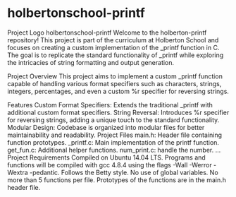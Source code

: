 # holbertonschool-printf
Project Logo
holbertonschool-printf
Welcome to the holberton-printf repository! This project is part of the curriculum at Holberton School and focuses on creating a custom implementation of the _printf function in C. The goal is to replicate the standard functionality of _printf while exploring the intricacies of string formatting and output generation.

Project Overview
This project aims to implement a custom _printf function capable of handling various format specifiers such as characters, strings, integers, percentages, and even a custom %r specifier for reversing strings.

Features
Custom Format Specifiers: Extends the traditional _printf with additional custom format specifiers.
String Reversal: Introduces %r specifier for reversing strings, adding a unique touch to the standard functionality.
Modular Design: Codebase is organized into modular files for better maintainability and readability.
Project Files
main.h: Header file containing function prototypes.
_printf.c: Main implementation of the printf function.
get_fun.c: Additional helper functions.
num_print.c: handle the number.
...
Project Requirements
Compiled on Ubuntu 14.04 LTS.
Programs and functions will be compiled with gcc 4.8.4 using the flags -Wall -Werror -Wextra -pedantic.
Follows the Betty style.
No use of global variables.
No more than 5 functions per file.
Prototypes of the functions are in the main.h header file.
